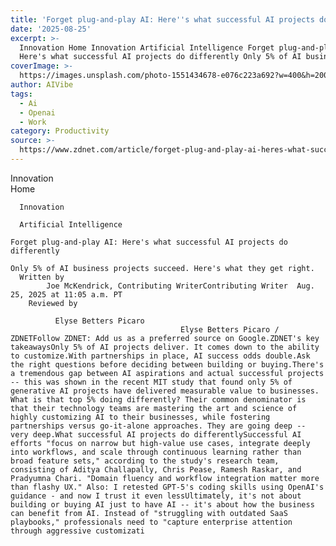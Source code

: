 ```yaml
---
title: 'Forget plug-and-play AI: Here''s what successful AI projects do differently'
date: '2025-08-25'
excerpt: >-
  Innovation Home Innovation Artificial Intelligence Forget plug-and-play AI:
  Here's what successful AI projects do differently Only 5% of AI business p...
coverImage: >-
  https://images.unsplash.com/photo-1551434678-e076c223a692?w=400&h=200&fit=crop&auto=format
author: AIVibe
tags:
  - Ai
  - Openai
  - Work
category: Productivity
source: >-
  https://www.zdnet.com/article/forget-plug-and-play-ai-heres-what-successful-ai-projects-do-differently/
---
```

Innovation      
      Home
    
      Innovation
    
      Artificial Intelligence
       
    Forget plug-and-play AI: Here's what successful AI projects do differently
     
    Only 5% of AI business projects succeed. Here's what they get right.
      Written by 
            Joe McKendrick, Contributing WriterContributing Writer  Aug. 25, 2025 at 11:05 a.m. PT 
        Reviewed by
        
              Elyse Betters Picaro
                                          Elyse Betters Picaro / ZDNETFollow ZDNET: Add us as a preferred source on Google.ZDNET's key takeawaysOnly 5% of AI projects deliver. It comes down to the ability to customize.With partnerships in place, AI success odds double.Ask the right questions before deciding between building or buying.There's a tremendous gap between AI aspirations and actual successful projects -- this was shown in the recent MIT study that found only 5% of generative AI projects have delivered measurable value to businesses. What is that top 5% doing differently? Their common denominator is that their technology teams are mastering the art and science of highly customizing AI to their businesses, while fostering partnerships versus go-it-alone approaches. They are going deep -- very deep.What successful AI projects do differentlySuccessful AI efforts "focus on narrow but high-value use cases, integrate deeply into workflows, and scale through continuous learning rather than broad feature sets," according to the study's research team, consisting of Aditya Challapally, Chris Pease, Ramesh Raskar, and Pradyumna Chari. "Domain fluency and workflow integration matter more than flashy UX." Also: I retested GPT-5's coding skills using OpenAI's guidance - and now I trust it even lessUltimately, it's not about building or buying AI just to have AI -- it's about how the business can benefit from AI. Instead of "struggling with outdated SaaS playbooks," professionals need to "capture enterprise attention through aggressive customizati
